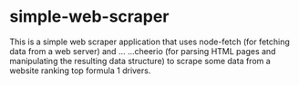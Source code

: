 # simple-web-scraper
This is a simple web scraper application that uses node-fetch (for fetching data from a web server) and ... 
...cheerio (for parsing HTML pages and manipulating the resulting data structure) to scrape some data from a website ranking top formula 1 drivers.
